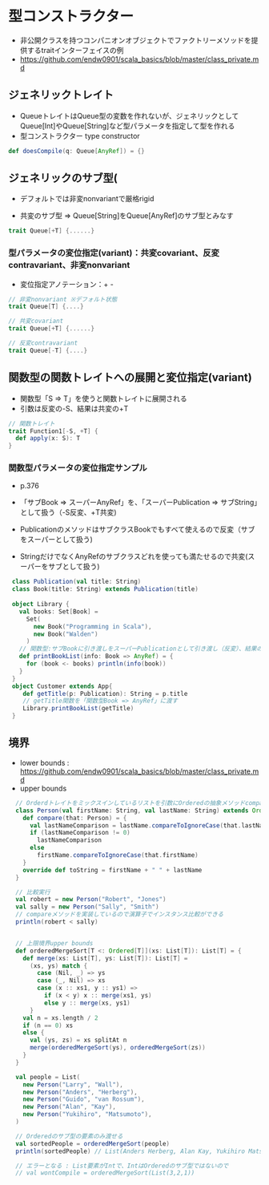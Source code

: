 # 型コンストラクター
- 非公開クラスを持つコンパニオンオブジェクトでファクトリーメソッドを提供するtraitインターフェイスの例
- https://github.com/endw0901/scala_basics/blob/master/class_private.md

## ジェネリックトレイト
- QueueトレイトはQueue型の変数を作れないが、ジェネリックとしてQueue[Int]やQueue[String]など型パラメータを指定して型を作れる
- 型コンストラクター type constructor

```scala
def doesCompile(q: Queue[AnyRef]) = {}
```

## ジェネリックのサブ型(
- デフォルトでは非変nonvariantで厳格rigid

- 共変のサブ型 => Queue[String]をQueue[AnyRef]のサブ型とみなす
```scala
trait Queue[+T] {......}
```

### 型パラメータの変位指定(variant)：共変covariant、反変contravariant、非変nonvariant
- 変位指定アノテーション：+ -

```scala
// 非変nonvariant ※デフォルト状態
trait Queue[T] {....}

// 共変covariant
trait Queue[+T] {......}

// 反変contravariant
trait Queue[-T] {....}
```

## 関数型の関数トレイトへの展開と変位指定(variant)
- 関数型「S => T」を使うと関数トレイトに展開される
- 引数は反変の-S、結果は共変の+T
```scala
// 関数トレイト
trait Function1[-S, +T] {
  def apply(x: S): T
}
```

### 関数型パラメータの変位指定サンプル
- p.376

- 「サブBook => スーパーAnyRef」を、「スーパーPublication => サブString」として扱う（-S反変、+T共変)
- PublicationのメソッドはサブクラスBookでもすべて使えるので反変（サブをスーパーとして扱う)
- StringだけでなくAnyRefのサブクラスどれを使っても満たせるので共変(スーパーをサブとして扱う)

```scala
 class Publication(val title: String)
 class Book(title: String) extends Publication(title)
  
 object Library {
   val books: Set[Book] =
     Set(
       new Book("Programming in Scala"),
       new Book("Walden")
     )
   // 関数型:サブBookに引き渡しをスーパーPublicationとして引き渡し（反変）、結果のサブStringをAnyRefに(共変）
   def printBookList(info: Book => AnyRef) = {
     for (book <- books) println(info(book))
   }
 }
 object Customer extends App{
    def getTitle(p: Publication): String = p.title
    // getTitle関数を「関数型Book => AnyRef」に渡す
    Library.printBookList(getTitle)
 }
```

## 境界
- lower bounds : https://github.com/endw0901/scala_basics/blob/master/class_private.md
- upper bounds

```scala
  // Orderdトレイトをミックスインしているリストを引数にOrderedの抽象メソッドcompareを実装すれば <>演算子で比較できる
  class Person(val firstName: String, val lastName: String) extends Ordered[Person] {
    def compare(that: Person) = {
      val lastNameComparison = lastName.compareToIgnoreCase(that.lastName)
      if (lastNameComparison != 0)
        lastNameComparison
      else
        firstName.compareToIgnoreCase(that.firstName)
    }
    override def toString = firstName + " " + lastName
  }

  // 比較実行
  val robert = new Person("Robert", "Jones")
  val sally = new Person("Sally", "Smith")
  // compareメソッドを実装しているので演算子でインスタンス比較ができる
  println(robert < sally)


  // 上限境界upper bounds
  def orderedMergeSort[T <: Ordered[T]](xs: List[T]): List[T] = {
    def merge(xs: List[T], ys: List[T]): List[T] =
      (xs, ys) match {
        case (Nil, _) => ys
        case (_, Nil) => xs
        case (x :: xs1, y :: ys1) =>
          if (x < y) x :: merge(xs1, ys)
          else y :: merge(xs, ys1)
      }
    val n = xs.length / 2
    if (n == 0) xs
    else {
      val (ys, zs) = xs splitAt n
      merge(orderedMergeSort(ys), orderedMergeSort(zs))
    }
  }

  val people = List(
    new Person("Larry", "Wall"),
    new Person("Anders", "Herberg"),
    new Person("Guido", "van Rossum"),
    new Person("Alan", "Kay"),
    new Person("Yukihiro", "Matsumoto"),
  )

  // Orderedのサブ型の要素のみ渡せる
  val sortedPeople = orderedMergeSort(people)
  println(sortedPeople) // List(Anders Herberg, Alan Kay, Yukihiro Matsumoto, Guido van Rossum, Larry Wall)

  // エラーとなる : List要素がIntで、IntはOrderedのサブ型ではないので
  // val wontCompile = orderedMergeSort(List(3,2,1))
```
